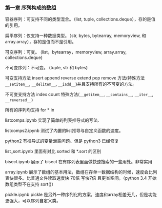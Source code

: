 ### 第一章 序列构成的数组

容器序列：可支持不同的类型混合。（list, tuple, collections.deque），存的是值的引用。

扁平序列：仅支持一种数据类型。（str, bytes, bytearray, memoryview,  和 array.array），存的是值而不是引用。

可变序列：可变。 (list，bytearray，memoryview, array.array, collections.deque)

不可变序列：不可变。 (tuple, str 和 bytes)

可变支持方法 insert append reverse extend pop remove 方法(特殊方法 `__setitem__`, `__delitem__`, `__iadd__`)并且支持所有的不可变的方法。

不可变支持方法 index count 特殊方法(`__getitem__`, `__contains__`, `__iter__`, `__reversed__`)

所有的序列均支持 for * in 



listcomps.ipynb 实现了简单的列表推导式的写法.

listcomps2.ipynb 测试了内置的list推导与自定义函数的速度。

python2 有推导式的变量泄露问题。但是 python3 已经修复

list_sort.ipynb 里面有对比 sorted 和 *.sort 的区别 

bisect.ipynb 展示了 bisect 在有序列表里面做快速搜索的一些用处。非常实用

array.ipynb 展示了数组的基本用法，数组在存单一数据结构的时候，速度会比列表快很多。比普通文件读取速度快 70倍 写快7倍 且更省空间。（python 3.4 开始 数组类型不在支持 sort()）

pickle.ipynb pickle 是另外一种序列化的方案，速度和array相差无几，但是功能更强大，可以序列自定义类。





